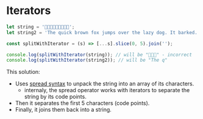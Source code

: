 # Iterators

```javascript
let string = '👨‍👨‍👧‍👧💜🤧🤒🏥😀';
let string2 = 'The quick brown fox jumps over the lazy dog. It barked.';

const splitWithIterator = (s) => [...s].slice(0, 5).join('');

console.log(splitWithIterator(string)); // will be "👨‍👨‍👧" - incorrect
console.log(splitWithIterator(string2)); // will be "‍The q"
```

This solution:

- Uses [spread syntax][spread] to unpack the string into an array of its characters.
  - internaly, the spread operator works with iterators to separate the string by its code points.
- Then it separates the first 5 characters (code points).
- Finally, it joins them back into a string.

[spread]: https://developer.mozilla.org/en-US/docs/Web/JavaScript/Reference/Operators/Spread_syntax
